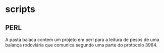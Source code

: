 # scripts

## PERL

A pasta balaca contem um projeto em perl para a leitura de pesos de uma balança rodoviária que comunica segundo uma parte do protocolo 3964.
